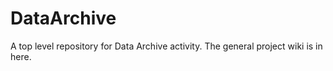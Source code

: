 # DataArchive
A top level repository for Data Archive activity.  The general project wiki is in here.
